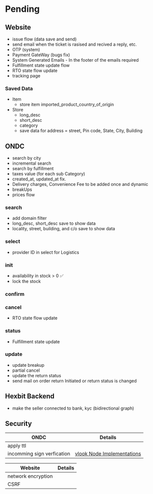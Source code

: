 # Pending

## Website

- issue flow (data save and send)
- send email when the ticket is rasised and recived a reply, etc.
- OTP (system)
- Payment GateWay (bugs fix)
- System Generated Emails - In the footer of the emails required
- Fulfillment state update flow
- RTO state flow update
- tracking page

### Saved Data

- Item
  - store item imported_product_country_of_origin
- Store
  - long_desc
  - short_desc
  - category
  - save data for address = street, Pin code, State, City, Building

## ONDC

- search by city
- incremental search
- search by fulfillment
- taxes value (for each sub Category)
- created_at, updated_at fix.
- Delivery charges, Convenience Fee to be added once and dynamic
- breakUps
- prices flow

### search

- add domain filter
- long_desc, short_desc save to show data
- locality, street, building, and c/o save to show data

### select

- provider ID in select for Logistics

### init

- availability in stock > 0 ✅
- lock the stock

### confirm

### cancel

- RTO state flow update

### status

- Fulfillment state update

### update

- update breakup
- partial cancel
- update the return status
- send mail on order return Initiated or return status is changed

## Hexbit Backend

- make the seller connected to bank, kyc (bidirectional graph)

## Security

| ONDC                       | Details                                                                                                                      |
| -------------------------- | ---------------------------------------------------------------------------------------------------------------------------- |
| apply ttl                  |                                                                                                                              |
| incomming sign verfication | [vlook Node Implementations](https://github.com/ONDC-Official/reference-implementations/tree/main/utilities/vlookup/node.js) |

| Website            | Details |
| ------------------ | ------- |
| network encryption |         |
| CSRF               |         |
